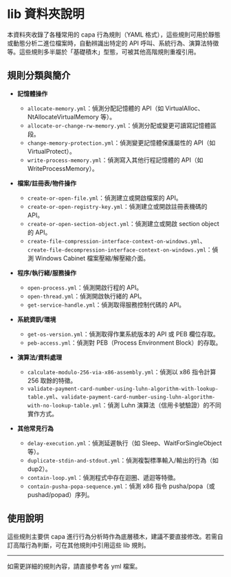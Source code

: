 # lib 資料夾說明

本資料夾收錄了各種常用的 capa 行為規則（YAML 格式），這些規則可用於靜態或動態分析二進位檔案時，自動辨識出特定的 API 呼叫、系統行為、演算法特徵等。這些規則多半屬於「基礎積木」型態，可被其他高階規則重複引用。

## 規則分類與簡介

- **記憶體操作**
  - `allocate-memory.yml`：偵測分配記憶體的 API（如 VirtualAlloc、NtAllocateVirtualMemory 等）。
  - `allocate-or-change-rw-memory.yml`：偵測分配或變更可讀寫記憶體區段。
  - `change-memory-protection.yml`：偵測變更記憶體保護屬性的 API（如 VirtualProtect）。
  - `write-process-memory.yml`：偵測寫入其他行程記憶體的 API（如 WriteProcessMemory）。

- **檔案/註冊表/物件操作**
  - `create-or-open-file.yml`：偵測建立或開啟檔案的 API。
  - `create-or-open-registry-key.yml`：偵測建立或開啟註冊表機碼的 API。
  - `create-or-open-section-object.yml`：偵測建立或開啟 section object 的 API。
  - `create-file-compression-interface-context-on-windows.yml`、`create-file-decompression-interface-context-on-windows.yml`：偵測 Windows Cabinet 檔案壓縮/解壓縮介面。

- **程序/執行緒/服務操作**
  - `open-process.yml`：偵測開啟行程的 API。
  - `open-thread.yml`：偵測開啟執行緒的 API。
  - `get-service-handle.yml`：偵測取得服務控制代碼的 API。

- **系統資訊/環境**
  - `get-os-version.yml`：偵測取得作業系統版本的 API 或 PEB 欄位存取。
  - `peb-access.yml`：偵測對 PEB（Process Environment Block）的存取。

- **演算法/資料處理**
  - `calculate-modulo-256-via-x86-assembly.yml`：偵測以 x86 指令計算 256 取餘的特徵。
  - `validate-payment-card-number-using-luhn-algorithm-with-lookup-table.yml`、`validate-payment-card-number-using-luhn-algorithm-with-no-lookup-table.yml`：偵測 Luhn 演算法（信用卡號驗證）的不同實作方式。

- **其他常見行為**
  - `delay-execution.yml`：偵測延遲執行（如 Sleep、WaitForSingleObject 等）。
  - `duplicate-stdin-and-stdout.yml`：偵測複製標準輸入/輸出的行為（如 dup2）。
  - `contain-loop.yml`：偵測程式中存在迴圈、遞迴等特徵。
  - `contain-pusha-popa-sequence.yml`：偵測 x86 指令 pusha/popa（或 pushad/popad）序列。

## 使用說明

這些規則主要供 capa 進行行為分析時作為底層積木，建議不要直接修改。若需自訂高階行為判斷，可在其他規則中引用這些 lib 規則。

---

如需更詳細的規則內容，請直接參考各 yml 檔案。